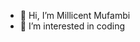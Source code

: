 - 👋 Hi, I’m Millicent Mufambi
- 👀 I’m interested in coding


<!---
milliemuf/milliemuf is a ✨ special ✨ repository because its `README.md` (this file) appears on your GitHub profile.
You can click the Preview link to take a look at your changes.
--->
